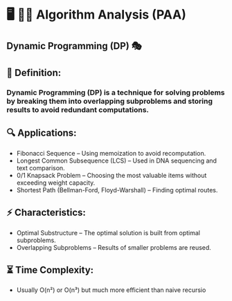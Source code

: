 # 🖥️ 👨‍🔬 Algorithm Analysis (PAA)

## Dynamic Programming (DP) 🎭
## 📌 Definition:
### Dynamic Programming (DP) is a technique for solving problems by breaking them into overlapping subproblems and storing results to avoid redundant computations.

## 🔍 Applications:
  - Fibonacci Sequence – Using memoization to avoid recomputation.
  - Longest Common Subsequence (LCS) – Used in DNA sequencing and text comparison.
  - 0/1 Knapsack Problem – Choosing the most valuable items without exceeding weight capacity.
  - Shortest Path (Bellman-Ford, Floyd-Warshall) – Finding optimal routes.
## ⚡ Characteristics:
  - Optimal Substructure – The optimal solution is built from optimal subproblems.
  - Overlapping Subproblems – Results of smaller problems are reused.
## ⏳ Time Complexity:
  - Usually O(n²) or O(n³) but much more efficient than naive recursio
